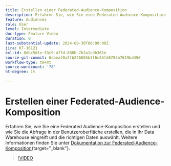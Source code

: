 ```yaml
---
title: Erstellen einer Federated-Audience-Komposition
description: Erfahren Sie, wie Sie eine Federated Audience-Komposition erstellen und wie Sie die Abfrage in der Benutzeroberfläche erstellen, die in Ihr Data Warehouse eingreift und die richtigen Daten auswählt.
feature: Audiences
role: User
level: Intermediate
doc-type: Feature Video
duration: 0
last-substantial-update: 2024-08-30T00:00:00Z
jira: KT-16121
exl-id: 8dbc5d1e-53c9-4ffd-888b-7b2a1cdb361e
source-git-commit: 6abeaf0a2fb246655b3f6c55fd6785b7619bd456
workflow-type: tm+mt
source-wordcount: '78'
ht-degree: 1%

---
```


# Erstellen einer Federated-Audience-Komposition

Erfahren Sie, wie Sie eine Federated Audience-Komposition erstellen und wie Sie die Abfrage in der Benutzeroberfläche erstellen, die in Ihr Data Warehouse eingreift und die richtigen Daten auswählt. Weitere Informationen finden Sie unter [Dokumentation zur Federated-Audience-Komposition](https://experienceleague.adobe.com/de/docs/federated-audience-composition/using/home){target="_blank"}.

>[!VIDEO](https://video.tv.adobe.com/v/3448587/?learn=on&enablevpops&captions=ger)
